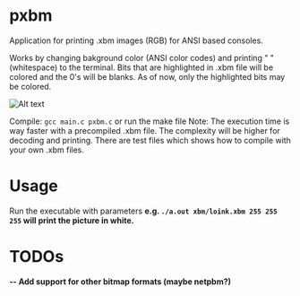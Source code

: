 # pxbm
Application for printing .xbm images (RGB) for ANSI based consoles.

Works by changing bakground color (ANSI color codes) and printing " " (whitespace) to the terminal.
Bits that are highlighted in .xbm file will be colored and the 0's will be blanks. As of now, only the highlighted bits
may be colored.

![Alt text](https://i.imgur.com/D24CIG5.png "XBM print in action")

Compile: ```gcc main.c pxbm.c``` or run the make file
Note: The execution time is way faster with a precompiled .xbm file. The complexity will be higher for decoding and printing.
There are test files which shows how to compile with your own .xbm files.

# Usage
Run the executable with parameters <filepath> <R> <G> <B> e.g. ```./a.out xbm/loink.xbm 255 255 255``` will print the picture in white. 

# TODOs

-- Add support for other bitmap formats (maybe netpbm?)

